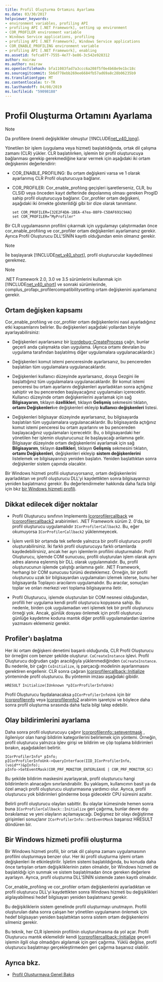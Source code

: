 ```yaml
---
title: Profil Oluşturma Ortamını Ayarlama
ms.date: 03/30/2017
helpviewer_keywords:
- environment variables, profiling API
- profiling API [.NET Framework], setting up environment
- COR_PROFILER environment variable
- Windows Service applications, profiling
- profiling API [.NET Framework], Windows Service applications
- COR_ENABLE_PROFILING environment variable
- profiling API [.NET Framework], enabling
ms.assetid: fefca07f-7555-4e77-be86-3c542e928312
author: mairaw
ms.author: mairaw
ms.openlocfilehash: bfa11083fad7a3ccc6a208f5f0e4b68e9e1bc18c
ms.sourcegitcommit: 5b6d778ebb269ee6684fb57ad69a8c28b06235b9
ms.translationtype: MT
ms.contentlocale: tr-TR
ms.lasthandoff: 04/08/2019
ms.locfileid: "59098188"
---
```

# <a name="setting-up-a-profiling-environment"></a>Profil Oluşturma Ortamını Ayarlama
> [!NOTE]
>  Da profillere önemli değişiklikler olmuştur [!INCLUDE[net_v40_long](../../../../includes/net-v40-long-md.md)].  
  
 Yönetilen bir işlem (uygulama veya hizmet) başlatıldığında, ortak dil çalışma zamanı (CLR) yükler. CLR başlatılırken, işlemin bir profil oluşturucuya bağlanması gerekip gerekmediğine karar vermek için aşağıdaki iki ortam değişkenini değerlendirir:  
  
-   COR_ENABLE_PROFILING: Bu ortam değişkeni varsa ve 1 olarak ayarlanmış CLR Profil oluşturucuya bağlanır.  
  
-   COR_PROFILER: Cor_enable_profılıng geçişleri işaretlerseniz, CLR, bu CLSID veya önceden kayıt defterinde depolanmış olması gereken ProgID sahip profil oluşturucuya bağlanır. Cor_profıler ortam değişkeni, aşağıdaki iki örnekte gösterildiği gibi bir dize olarak tanımlanır.  
  
    ```  
    set COR_PROFILER={32E2F4DA-1BEA-47ea-88F9-C5DAF691C94A}  
    set COR_PROFILER="MyProfiler"  
    ```  
  
 Bir CLR uygulamasının profilini çıkarmak için uygulamayı çalıştırmadan önce cor_enable_profılıng ve cor_profıler ortam değişkenleri ayarlamanız gerekir. Ayrıca Profil Oluşturucu DLL'SİNİN kayıtlı olduğundan emin olmanız gerekir.  
  
> [!NOTE]
>  İle başlayarak [!INCLUDE[net_v40_short](../../../../includes/net-v40-short-md.md)], profil oluşturucular kaydedilmesi gerekmez.  
  
> [!NOTE]
>  .NET Framework 2.0, 3.0 ve 3.5 sürümlerini kullanmak için [!INCLUDE[net_v40_short](../../../../includes/net-v40-short-md.md)] ve sonraki sürümlerinde, complus_profapı_profilercompatibilitysetting ortam değişkenini ayarlamanız gerekir.  
  
## <a name="environment-variable-scope"></a>Ortam değişken kapsamı  
 Cor_enable_profılıng ve cor_profıler ortam değişkenlerini nasıl ayarladığınız etki kapsamlarını belirler. Bu değişkenleri aşağıdaki yollardan biriyle ayarlayabilirsiniz:  
  
-   Değişkenleri ayarlarsanız bir [Icordebug::CreateProcess](../../../../docs/framework/unmanaged-api/debugging/icordebug-createprocess-method.md) çağrı, bunlar geçerli anda çalışmakta olan uygulama. (Ayrıca ortamı devralan bu uygulama tarafından başlatılmış diğer uygulamalara uygulanacaklardır.)  
  
-   Değişkenleri komut istemi penceresinde ayarlarsanız, bu pencereden başlatılan tüm uygulamalara uygulanacaklardır.  
  
-   Değişkenleri kullanıcı düzeyinde ayarlarsanız, dosya Gezgini ile başlattığınız tüm uygulamalara uygulanacaklardır. Bir komut istemi penceresi bu ortam ayarlarını değişkenleri ayarladıktan sonra açtığınız sahiptir ve bu pencereden başlayacağınız uygulamaları içerecektir. Kullanıcı düzeyinde ortam değişkenlerini ayarlamak için sağ **Bilgisayarım**, tıklayın **özellikleri**, tıklayın **Gelişmiş** sekmesini tıklatın, **ortamı Değişkenleri**ve değişkenleri ekleyip **kullanıcı değişkenleri** listesi.  
  
-   Değişkenleri bilgisayar düzeyinde ayarlarsanız, bu bilgisayarda başlatılan tüm uygulamalara uygulanacaklardır. Bu bilgisayarda açtığınız komut istemi penceresi bu ortam ayarlarını ve bu pencereden başlayacağınız uygulamaları içerecektir. Bu, o bilgisayardaki her yönetilen her işlemin oluşturucunuz ile başlayacağı anlamına gelir. Bilgisayar düzeyinde ortam değişkenlerini ayarlamak için sağ **Bilgisayarım**, tıklayın **özellikleri**, tıklayın **Gelişmiş** sekmesini tıklatın, **ortamı Değişkenleri**, değişkenleri ekleyip **sistem değişkenlerini** listelemek ve bilgisayarınızı yeniden başlatın. Yeniden başlattıktan sonra değişkenler sistem çapında olacaktır.  
  
 Bir Windows hizmeti profili oluşturuyorsanız, ortam değişkenlerini ayarladıktan ve profil oluşturucu DLL'yi kaydettikten sonra bilgisayarınızı yeniden başlatmanız gerekir. Bu değerlendirmeler hakkında daha fazla bilgi için bkz [bir Windows hizmeti profili](#windows_service).  
  
## <a name="additional-considerations"></a>Dikkat edilecek diğer noktalar  
  
-   Profil Oluşturucu sınıfının Implements [Icorprofilercallback](../../../../docs/framework/unmanaged-api/profiling/icorprofilercallback-interface.md) ve [Icorprofilercallback2](../../../../docs/framework/unmanaged-api/profiling/icorprofilercallback2-interface.md) arabirimleri. .NET Framework sürüm 2. 0'da, bir profil oluşturucu uygulamalıdır `ICorProfilerCallback2`. Bu, eğer okumuyorsa `ICorProfilerCallback2` yüklenmeyecek.  
  
-   İşlem verili bir ortamda tek seferde yalnızca bir profil oluşturucu profil oluşturabilirsiniz. İki farklı profil oluşturucuyu farklı ortamlarda kaydedebilirsiniz, ancak her ayrı işlemlerin profilini oluşturmalıdır. Profil Oluşturucu, işlemde COM sunucusu, profili oluşturulan işlem olarak aynı adres alanına eşlenmiş bir DLL olarak uygulanmalıdır. Bu, profil oluşturucunun işlemde çalıştığı anlamına gelir. .NET Framework, herhangi bir COM sunucusu türünü desteklemez. Örneğin, bir profil oluşturucu uzak bir bilgisayardan uygulamaları izlemek isterse, bunu her bilgisayarda Toplayıcı aracılarını uygulamalıdır. Bu aracılar, sonuçları toplar ve onları merkezi veri toplama bilgisayarına iletir.  
  
-   Profil Oluşturucu, işlemde oluşturulan bir COM nesnesi olduğundan, profilli her uygulama kendi profil oluşturucu kopyasına sahip. Bu nedenle, birden çok uygulamadan veri işlemek tek bir profil oluşturucu örneği yok. Ancak, günlük dosyası önlemek için profil oluşturucu günlüğe kaydetme koduna mantık diğer profilli uygulamalardan üzerine yazmasını eklemeniz gerekir.  
  
## <a name="initializing-the-profiler"></a>Profiler'ı başlatma  
 Her iki ortam değişkeni denetimi başarılı olduğunda, CLR Profil Oluşturucu bir örneğini com benzer şekilde oluşturur. `CoCreateInstance` işlevi. Profil Oluşturucu doğrudan çağrı aracılığıyla yüklenmediğinden `CoCreateInstance`. Bu nedenle, bir çağrı `CoInitialize`, iş parçacığı modelinin ayarlanmasını gerektiren engellenir. CLR sonra çağıran [Icorprofilercallback::Initialize](../../../../docs/framework/unmanaged-api/profiling/icorprofilercallback-initialize-method.md) yönteminde profil oluşturucu. Bu yöntemin imzası aşağıdaki gibidir.  
  
```  
HRESULT Initialize(IUnknown *pICorProfilerInfoUnk)  
```  
  
 Profil Oluşturucu faydalanacaksa `pICorProfilerInfoUnk` için bir [Icorprofilerınfo](../../../../docs/framework/unmanaged-api/profiling/icorprofilerinfo-interface.md) veya [Icorprofilerınfo2](../../../../docs/framework/unmanaged-api/profiling/icorprofilerinfo2-interface.md) arabirim işaretçisi ve böylece daha sonra profil oluşturma sırasında daha fazla bilgi talep edebilir.  
  
## <a name="setting-event-notifications"></a>Olay bildirimlerini ayarlama  
 Daha sonra profil oluşturucuyu çağırır [Icorprofilerınfo::seteventmask](../../../../docs/framework/unmanaged-api/profiling/icorprofilerinfo-seteventmask-method.md) , ilgileniyor olan hangi bildirim kategorilerini belirlemek için yöntemi. Örneğin, profil oluşturucu yalnızca işlev girişi ve bildirim ve çöp toplama bildirimleri bırakın, aşağıdakileri belirtir.  
  
```  
ICorProfilerInfo* pInfo;  
pICorProfilerInfoUnk->QueryInterface(IID_ICorProfilerInfo, (void**)&pInfo);  
pInfo->SetEventMask(COR_PRF_MONITOR_ENTERLEAVE | COR_PRF_MONITOR_GC)  
```  
  
 Bu şekilde bildirim maskesini ayarlayarak, profil oluşturucu hangi bildirimlerin alınacağını sınırlandırabilir. Bu yaklaşım, kullanıcının basit ya da özel amaçlı profil oluşturucu oluşturmasına yardımcı olur. Ayrıca, profil oluşturucu yok bildirimleri gönderme boşa gidecektir CPU süresini azaltır.  
  
 Belirli profil oluşturucu olayları sabittir. Bu olaylar kümesinde hemen sonra buna `ICorProfilerCallback::Initialize` geri çağırma, bunlar devre dışı bırakılamaz ve yeni olayların açılamayacağı. Değişmez bir olayı değiştirme girişimleri sonuçlanır `ICorProfilerInfo::SetEventMask` başarısız HRESULT döndüren bir.  
  
<a name="windows_service"></a>   
## <a name="profiling-a-windows-service"></a>Bir Windows hizmeti profili oluşturma  
 Bir Windows hizmeti profili, bir ortak dil çalışma zamanı uygulamasının profilini oluşturmaya benzer olur. Her iki profil oluşturma işlemi ortam değişkenleri ile etkinleştirilir. İşletim sistemi başlatıldığında, bu konuda daha önce tartışılan ortam değişikliklerinin zaten olmalıdır, bir Windows hizmeti de başlatıldığı için sunmak ve sistem başlatılmadan önce gereken değerlere ayarlayın. Ayrıca, profil oluşturma DLL'SİNİN sistemde zaten kayıtlı olmalıdır.  
  
 Cor_enable_profılıng ve cor_profıler ortam değişkenlerini ayarladıktan ve profil oluşturucu DLL'yi kaydettikten sonra Windows hizmeti bu değişiklikleri algılayabilmesi hedef bilgisayarı yeniden başlatmanız gerekir.  
  
 Bu değişikliklerin sistem genelinde profil oluşturmayı unutmayın. Profili oluşturulan daha sonra çalışan her yönetilen uygulamanın önlemek için hedef bilgisayarı yeniden başlattıktan sonra sistem ortam değişkenlerini silmeniz gerekir.  
  
 Bu teknik, her CLR işleminin profilinin oluşturulmasına da yol açar. Profil Oluşturucu mantık eklemelidir kendi [Icorprofilercallback::Initialize](../../../../docs/framework/unmanaged-api/profiling/icorprofilercallback-initialize-method.md) geçerli işlemin ilgili olup olmadığını algılamak için geri çağırma. Yüklü değilse, profil oluşturucu başlatmayı gerçekleştirmeden geri çağırma başarısız olabilir.  
  
## <a name="see-also"></a>Ayrıca bkz.

- [Profil Oluşturmaya Genel Bakış](../../../../docs/framework/unmanaged-api/profiling/profiling-overview.md)
